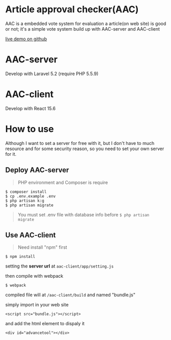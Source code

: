 # Article approval checker(AAC)
AAC is a embedded vote system for evaluation a article(on web site) is good or not; it's a simple vote system build up with AAC-server and AAC-client

[live demo on github](https://p208p2002.github.io/article-approval-checker/aac-client/build/)
#  AAC-server 
Develop with Laravel 5.2 (require PHP 5.5.9)

# AAC-client
Develop with React 15.6

# How to use
Although I want to set a server for free with it, but I don't have to much resource and for some security reason, so you need to set your own server for it.

## Deploy AAC-server
> PHP environment and Composer is require
```
$ composer install
$ cp .env.example .env
$ php artisan k:g
$ php artisan migrate
```
> You must set .env file with database info before `$ php artisan migrate`

## Use AAC-client
> Need install "npm" first
```
$ npm install
```
setting the **server url** at `aac-client/app/setting.js` 

then compile with webpack
```
$ webpack
```

compiled file will  at `/aac-client/build` and named "bundle.js"

simply import in your web site 

```
<script src="bundle.js"></script>
```

and add the html element to dispaly it

```
<div id="advancetool"></div>
```




